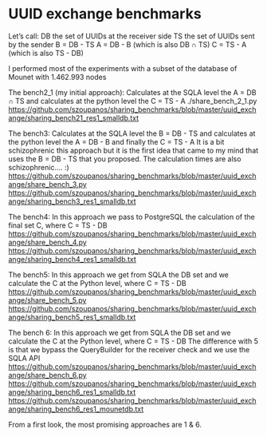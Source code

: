 # UUID exchange benchmarks

Let’s call:
DB the set of UUIDs at the receiver side
TS the set of UUIDs sent by the sender
B = DB - TS
A = DB - B (which is also DB ∩ TS)
C = TS - A (which is also TS - DB)

I performed most of the experiments with a subset of the database of Mounet with 1.462.993 nodes

The bench2_1 (my initial approach):
Calculates at the SQLA level the A = DB ∩ TS and calculates at the python level the C = TS - A
./share_bench_2_1.py
https://github.com/szoupanos/sharing_benchmarks/blob/master/uuid_exchange/sharing_bench21_res1_smalldb.txt

The bench3:
Calculates at the SQLA level the B = DB - TS
and calculates at the python level the A = DB - B and finally the C = TS - A
It is a bit schizophrenic this approach but it is the first idea that came to my mind that uses the B = DB - TS that you proposed.
The calculation times are also schizophrenic…. :)
https://github.com/szoupanos/sharing_benchmarks/blob/master/uuid_exchange/share_bench_3.py
https://github.com/szoupanos/sharing_benchmarks/blob/master/uuid_exchange/sharing_bench3_res1_smalldb.txt

The bench4:
In this approach we pass to PostgreSQL the calculation of the final set C, where C = TS - DB
https://github.com/szoupanos/sharing_benchmarks/blob/master/uuid_exchange/share_bench_4.py
https://github.com/szoupanos/sharing_benchmarks/blob/master/uuid_exchange/sharing_bench4_res1_smalldb.txt

The bench5:
In this approach we get from SQLA the DB set and we calculate the C at the Python level, where C = TS - DB
https://github.com/szoupanos/sharing_benchmarks/blob/master/uuid_exchange/share_bench_5.py
https://github.com/szoupanos/sharing_benchmarks/blob/master/uuid_exchange/sharing_bench5_res1_smalldb.txt

The bench 6:
In this approach we get from SQLA the DB set and we calculate the C at the Python level, where C = TS - DB
The difference with 5 is that we bypass the QueryBuilder for the receiver check and we use the SQLA API
https://github.com/szoupanos/sharing_benchmarks/blob/master/uuid_exchange/share_bench_6.py
https://github.com/szoupanos/sharing_benchmarks/blob/master/uuid_exchange/sharing_bench6_res1_smalldb.txt
https://github.com/szoupanos/sharing_benchmarks/blob/master/uuid_exchange/sharing_bench6_res1_mounetdb.txt

From a first look, the most promising approaches are 1 & 6.